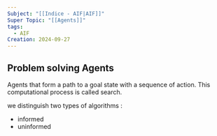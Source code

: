 ```yaml
---
Subject: "[[Indice - AIF|AIF]]"
Super Topic: "[[Agents]]"
tags:
  - AIF
Creation: 2024-09-27
---
```

## Problem solving Agents

Agents that form a path to a goal state with a sequence of action.
This computational process is called search.

we distinguish two types of algorithms : 
- informed
- uninformed

